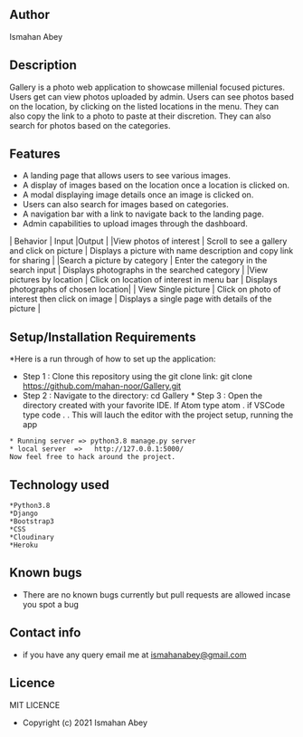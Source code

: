 ## Author
Ismahan Abey

## Description
Gallery is a photo web application to showcase millenial focused pictures. Users get can view photos uploaded by admin. Users can see photos based on the location, by clicking on the listed locations in the menu. They can also copy the link to a photo to paste at their discretion. They can also search for photos based on the categories.

## Features
  * A landing page that allows users to see various images.
  * A display of images based on the location once a location is clicked on.
  * A modal displaying image details once an image is clicked on.
  * Users can also search for images based on categories.
  * A navigation bar with a link to navigate back to the landing page.
  * Admin capabilities to upload images through the dashboard.


 | Behavior  |	Input |Output |
 |View photos of interest |	Scroll to see a gallery and click on picture |	Displays a picture with name description and copy link for sharing |
 |Search a picture by category |	Enter the category in the search input |	Displays photographs in the searched category |
 |View pictures by location |	Click on location of interest in menu bar  |	Displays photographs of chosen location|
 | View Single picture |	Click on photo of interest then click on image |	Displays a single page with details of the picture |

## Setup/Installation Requirements
 *Here is a run through of how to set up the application:

   * Step 1 : Clone this repository using the git clone link:
    git clone https://github.com/mahan-noor/Gallery.git
   * Step 2 : Navigate to the directory:
    cd Gallery
    * Step 3 : Open the directory created with your favorite IDE. If Atom type atom . if VSCode type code . . This will lauch the editor with the project setup,
    running the app

    * Running server => python3.8 manage.py server
    * local server  =>   http://127.0.0.1:5000/
    Now feel free to hack around the project.
    

## Technology used
    *Python3.8
    *Django
    *Bootstrap3
    *CSS
    *Cloudinary
    *Heroku

## Known bugs
  * There are no known bugs currently but pull requests are allowed incase you spot a bug

## Contact info
 * if you have any query email me at ismahanabey@gmail.com
## Licence
 MIT LICENCE
  * Copyright (c) 2021 Ismahan Abey